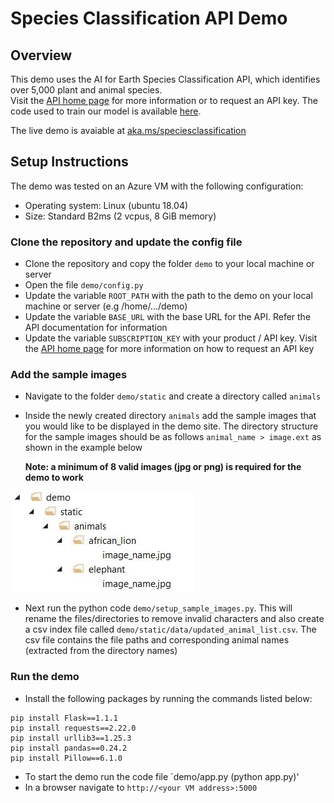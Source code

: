 # Species Classification API Demo


## Overview

This demo uses the AI for Earth Species Classification API, which identifies over 5,000 plant and animal species. <br/>
Visit the [API home page](https://www.microsoft.com/en-us/ai/ai-for-earth-apis) for more information or to request an API key. 
The code used to train our model is available [here](https://github.com/Microsoft/SpeciesClassification).

The live demo is avaiable at [aka.ms/speciesclassification](http://aka.ms/speciesclassification)


## Setup Instructions

The demo was tested on an Azure VM with the following configuration:
* Operating system: Linux (ubuntu 18.04)
* Size: Standard B2ms (2 vcpus, 8 GiB memory)


### Clone the repository and update the config file

- Clone the repository and copy the folder `demo` to your local machine or server
- Open the file `demo/config.py`
- Update the variable `ROOT_PATH` with the path to the demo on your local machine or server (e.g /home/.../demo)
- Update the variable `BASE_URL` with the base URL for the API. Refer the API documentation for information 
- Update the variable `SUBSCRIPTION_KEY` with your product / API key. Visit the [API home page](https://www.microsoft.com/en-us/ai/ai-for-earth-apis) for more information on how to request an API key


### Add the sample images

- Navigate to the folder `demo/static` and create a directory called `animals`
- Inside the newly created directory `animals` add the sample images that you would like to be displayed in the demo site.
   The directory structure for the sample images should be as follows `animal_name > image.ext` as shown in the example below
   
   <b>Note: a minimum of 8 valid images (jpg or png) is required for the demo to work</b>

<p><img src="sample_images_dir_structure.jpg" alt="sample images directory structure"/></p>
  
- Next run the python code `demo/setup_sample_images.py`. This will rename the files/directories to remove invalid characters and also create a csv index file called `demo/static/data/updated_animal_list.csv`. The csv file contains the file paths and corresponding animal names (extracted from the directory names)

### Run the demo

- Install the following packages by running the commands listed below:

```
pip install Flask==1.1.1
pip install requests==2.22.0
pip install urllib3==1.25.3
pip install pandas==0.24.2
pip install Pillow==6.1.0
```

- To start the demo run the code file `demo/app.py (python app.py)'
- In a browser navigate to `http://<your VM address>:5000`

